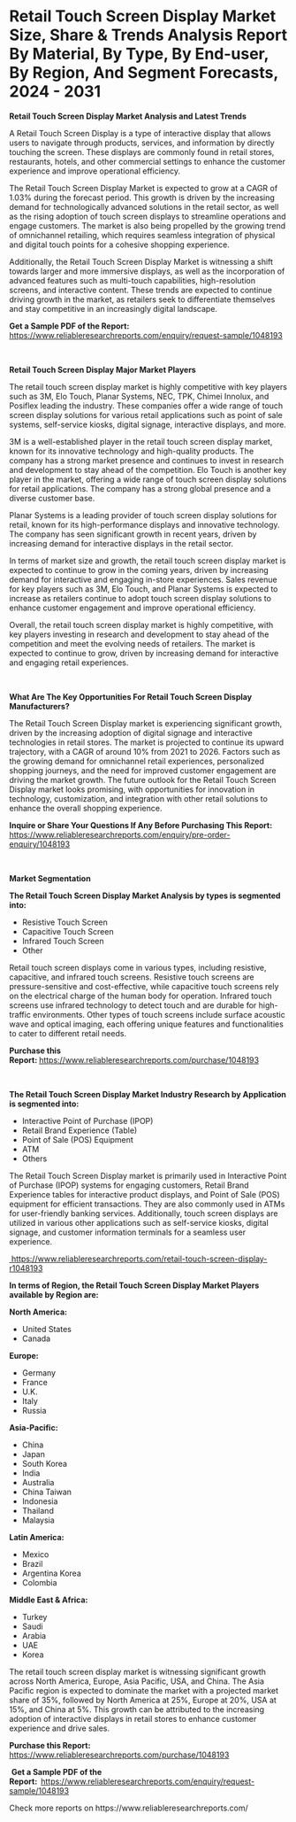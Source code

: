 <p><h1>Retail Touch Screen Display Market Size, Share & Trends Analysis Report By Material, By Type, By End-user, By Region, And Segment Forecasts, 2024 - 2031</h1></p><p><strong>Retail Touch Screen Display Market Analysis and Latest Trends</strong></p>
<p><p>A Retail Touch Screen Display is a type of interactive display that allows users to navigate through products, services, and information by directly touching the screen. These displays are commonly found in retail stores, restaurants, hotels, and other commercial settings to enhance the customer experience and improve operational efficiency.</p><p>The Retail Touch Screen Display Market is expected to grow at a CAGR of 1.03% during the forecast period. This growth is driven by the increasing demand for technologically advanced solutions in the retail sector, as well as the rising adoption of touch screen displays to streamline operations and engage customers. The market is also being propelled by the growing trend of omnichannel retailing, which requires seamless integration of physical and digital touch points for a cohesive shopping experience.</p><p>Additionally, the Retail Touch Screen Display Market is witnessing a shift towards larger and more immersive displays, as well as the incorporation of advanced features such as multi-touch capabilities, high-resolution screens, and interactive content. These trends are expected to continue driving growth in the market, as retailers seek to differentiate themselves and stay competitive in an increasingly digital landscape.</p></p>
<p><strong>Get a Sample PDF of the Report:&nbsp;</strong> <a href="https://www.reliableresearchreports.com/enquiry/request-sample/1048193">https://www.reliableresearchreports.com/enquiry/request-sample/1048193</a></p>
<p>&nbsp;</p>
<p><strong>Retail Touch Screen Display Major Market Players</strong></p>
<p><p>The retail touch screen display market is highly competitive with key players such as 3M, Elo Touch, Planar Systems, NEC, TPK, Chimei Innolux, and Posiflex leading the industry. These companies offer a wide range of touch screen display solutions for various retail applications such as point of sale systems, self-service kiosks, digital signage, interactive displays, and more.</p><p>3M is a well-established player in the retail touch screen display market, known for its innovative technology and high-quality products. The company has a strong market presence and continues to invest in research and development to stay ahead of the competition. Elo Touch is another key player in the market, offering a wide range of touch screen display solutions for retail applications. The company has a strong global presence and a diverse customer base.</p><p>Planar Systems is a leading provider of touch screen display solutions for retail, known for its high-performance displays and innovative technology. The company has seen significant growth in recent years, driven by increasing demand for interactive displays in the retail sector.</p><p>In terms of market size and growth, the retail touch screen display market is expected to continue to grow in the coming years, driven by increasing demand for interactive and engaging in-store experiences. Sales revenue for key players such as 3M, Elo Touch, and Planar Systems is expected to increase as retailers continue to adopt touch screen display solutions to enhance customer engagement and improve operational efficiency.</p><p>Overall, the retail touch screen display market is highly competitive, with key players investing in research and development to stay ahead of the competition and meet the evolving needs of retailers. The market is expected to continue to grow, driven by increasing demand for interactive and engaging retail experiences.</p></p>
<p>&nbsp;</p>
<p><strong>What Are The Key Opportunities For Retail Touch Screen Display Manufacturers?</strong></p>
<p><p>The Retail Touch Screen Display market is experiencing significant growth, driven by the increasing adoption of digital signage and interactive technologies in retail stores. The market is projected to continue its upward trajectory, with a CAGR of around 10% from 2021 to 2026. Factors such as the growing demand for omnichannel retail experiences, personalized shopping journeys, and the need for improved customer engagement are driving the market growth. The future outlook for the Retail Touch Screen Display market looks promising, with opportunities for innovation in technology, customization, and integration with other retail solutions to enhance the overall shopping experience.</p></p>
<p><strong>Inquire or Share Your Questions If Any Before Purchasing This Report:</strong> <a href="https://www.reliableresearchreports.com/enquiry/pre-order-enquiry/1048193">https://www.reliableresearchreports.com/enquiry/pre-order-enquiry/1048193</a></p>
<p>&nbsp;</p>
<p><strong>Market Segmentation</strong></p>
<p><strong>The Retail Touch Screen Display Market Analysis by types is segmented into:</strong></p>
<p><ul><li>Resistive Touch Screen</li><li>Capacitive Touch Screen</li><li>Infrared Touch Screen</li><li>Other</li></ul></p>
<p><p>Retail touch screen displays come in various types, including resistive, capacitive, and infrared touch screens. Resistive touch screens are pressure-sensitive and cost-effective, while capacitive touch screens rely on the electrical charge of the human body for operation. Infrared touch screens use infrared technology to detect touch and are durable for high-traffic environments. Other types of touch screens include surface acoustic wave and optical imaging, each offering unique features and functionalities to cater to different retail needs.</p></p>
<p><strong>Purchase this Report:&nbsp;</strong><a href="https://www.reliableresearchreports.com/purchase/1048193">https://www.reliableresearchreports.com/purchase/1048193</a></p>
<p>&nbsp;</p>
<p><strong>The Retail Touch Screen Display Market Industry Research by Application is segmented into:</strong></p>
<p><ul><li>Interactive Point of Purchase (IPOP)</li><li>Retail Brand Experience (Table)</li><li>Point of Sale (POS) Equipment</li><li>ATM</li><li>Others</li></ul></p>
<p><p>The Retail Touch Screen Display market is primarily used in Interactive Point of Purchase (IPOP) systems for engaging customers, Retail Brand Experience tables for interactive product displays, and Point of Sale (POS) equipment for efficient transactions. They are also commonly used in ATMs for user-friendly banking services. Additionally, touch screen displays are utilized in various other applications such as self-service kiosks, digital signage, and customer information terminals for a seamless user experience.</p></p>
<p><a href="https://www.reliableresearchreports.com/retail-touch-screen-display-r1048193">&nbsp;https://www.reliableresearchreports.com/retail-touch-screen-display-r1048193</a></p>
<p><strong>In terms of Region, the Retail Touch Screen Display Market Players available by Region are:</strong></p>
<p>
    <p> <strong> North America: </strong>
        <ul>
            <li>United States</li>
            <li>Canada</li>
        </ul>
        </p> 
    <p> <strong> Europe: </strong>
        <ul>
            <li>Germany</li>
            <li>France</li>
            <li>U.K.</li>
            <li>Italy</li>
            <li>Russia</li>
        </ul>
        </p> 
    <p> <strong> Asia-Pacific: </strong>
        <ul>
            <li>China</li>
            <li>Japan</li>
            <li>South Korea</li>
            <li>India</li>
            <li>Australia</li>
            <li>China Taiwan</li>
            <li>Indonesia</li>
            <li>Thailand</li>
            <li>Malaysia</li>
        </ul>
        </p> 
    <p> <strong> Latin America: </strong>
        <ul>
            <li>Mexico</li>
            <li>Brazil</li>
            <li>Argentina Korea</li>
            <li>Colombia</li>
        </ul>
        </p> 
    <p> <strong> Middle East & Africa: </strong>
        <ul>
            <li>Turkey</li>
            <li>Saudi</li>
            <li>Arabia</li>
            <li>UAE</li>
            <li>Korea</li>
        </ul>
    </p>
    </p>
<p><p>The retail touch screen display market is witnessing significant growth across North America, Europe, Asia Pacific, USA, and China. The Asia Pacific region is expected to dominate the market with a projected market share of 35%, followed by North America at 25%, Europe at 20%, USA at 15%, and China at 5%. This growth can be attributed to the increasing adoption of interactive displays in retail stores to enhance customer experience and drive sales.</p></p>
<p><strong>Purchase this Report: </strong><a href="https://www.reliableresearchreports.com/purchase/1048193">https://www.reliableresearchreports.com/purchase/1048193</a></p>
<p>&nbsp;<strong>Get a Sample PDF of the Report:&nbsp;&nbsp;</strong><a href="https://www.reliableresearchreports.com/enquiry/request-sample/1048193">https://www.reliableresearchreports.com/enquiry/request-sample/1048193</a></p>
<p><strong></strong></p>
<p>Check more reports on https://www.reliableresearchreports.com/</p>